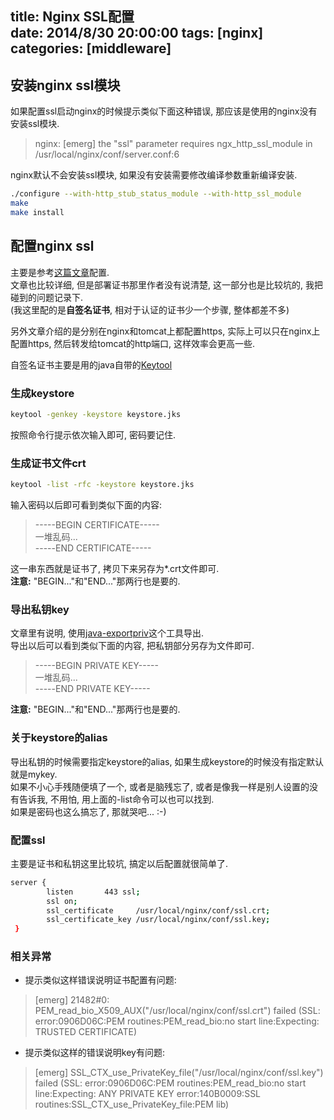 title: Nginx SSL配置  
date: 2014/8/30 20:00:00
tags: [nginx]
categories: [middleware]
---

## 安装nginx ssl模块  

如果配置ssl启动nginx的时候提示类似下面这种错误, 那应该是使用的nginx没有安装ssl模块.  
> nginx: [emerg] the "ssl" parameter requires ngx_http_ssl_module in /usr/local/nginx/conf/server.conf:6 

nginx默认不会安装ssl模块, 如果没有安装需要修改编译参数重新编译安装.  
``` sh  
./configure --with-http_stub_status_module --with-http_ssl_module  
make  
make install  
```

## 配置nginx ssl  

主要是参考[这篇文章](http://my.oschina.net/zhlmmc/blog/42125)配置.  
文章也比较详细, 但是部署证书那里作者没有说清楚, 这一部分也是比较坑的, 我把碰到的问题记录下.  
(我这里配的是**自签名证书**, 相对于认证的证书少一个步骤, 整体都差不多)  

另外文章介绍的是分别在nginx和tomcat上都配置https, 实际上可以只在nginx上配置https, 然后转发给tomcat的http端口, 这样效率会更高一些.  

自签名证书主要是用的java自带的[Keytool](http://www.cnblogs.com/diyunpeng/archive/2012/02/20/2360226.html)  

### 生成keystore  

``` sh
keytool -genkey -keystore keystore.jks  
```
按照命令行提示依次输入即可, 密码要记住.  

### 生成证书文件crt

``` sh
keytool -list -rfc -keystore keystore.jks 
```
输入密码以后即可看到类似下面的内容:  
> -----BEGIN CERTIFICATE-----  
> 一堆乱码...  
> -----END CERTIFICATE-----  

这一串东西就是证书了, 拷贝下来另存为\*.crt文件即可.   
**注意:**  "BEGIN..."和"END..."那两行也是要的.  

### 导出私钥key  

文章里有说明, 使用[java-exportpriv](https://code.google.com/p/java-exportpriv/)这个工具导出.  
导出以后可以看到类似下面的内容, 把私钥部分另存为文件即可.  
> -----BEGIN PRIVATE KEY-----  
> 一堆乱码...  
> -----END PRIVATE KEY-----  

**注意:** "BEGIN..."和"END..."那两行也是要的.  

### 关于keystore的alias  

导出私钥的时候需要指定keystore的alias, 如果生成keystore的时候没有指定默认就是mykey.  
如果不小心手残随便填了一个, 或者是脑残忘了, 或者是像我一样是别人设置的没有告诉我, 不用怕, 用上面的-list命令可以也可以找到.  
如果是密码也这么搞忘了, 那就哭吧... :-)


### 配置ssl  
主要是证书和私钥这里比较坑, 搞定以后配置就很简单了.  
``` sh
server {
        listen       443 ssl;
        ssl on;
        ssl_certificate     /usr/local/nginx/conf/ssl.crt;
        ssl_certificate_key /usr/local/nginx/conf/ssl.key;
 }
```

### 相关异常  

- 提示类似这样错误说明证书配置有问题:  
> [emerg] 21482#0: PEM_read_bio_X509_AUX("/usr/local/nginx/conf/ssl.crt") failed (SSL: error:0906D06C:PEM routines:PEM_read_bio:no start line:Expecting: TRUSTED CERTIFICATE)


- 提示类似这样的错误说明key有问题:  
> [emerg] SSL_CTX_use_PrivateKey_file("/usr/local/nginx/conf/ssl.key") failed (SSL: error:0906D06C:PEM routines:PEM_read_bio:no start line:Expecting: ANY PRIVATE KEY error:140B0009:SSL routines:SSL_CTX_use_PrivateKey_file:PEM lib)